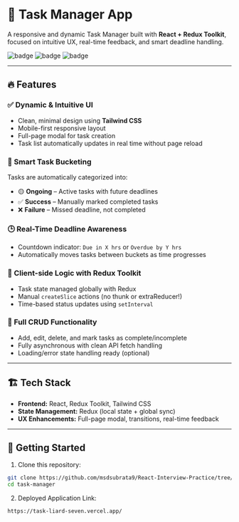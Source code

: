 # 📝 Task Manager App

A responsive and dynamic Task Manager built with **React + Redux Toolkit**, focused on intuitive UX, real-time feedback, and smart deadline handling.

![badge](https://img.shields.io/badge/Built%20With-React%20%2B%20Redux-blue)
![badge](https://img.shields.io/badge/Status-Completed-success)
![badge](https://img.shields.io/badge/Responsive-Mobile%20%26%20Desktop-lightgrey)

---

## 🔥 Features

### ✅ Dynamic & Intuitive UI

- Clean, minimal design using **Tailwind CSS**
- Mobile-first responsive layout
- Full-page modal for task creation
- Task list automatically updates in real time without page reload

### 📂 Smart Task Bucketing

Tasks are automatically categorized into:

- 🟡 **Ongoing** – Active tasks with future deadlines
- ✅ **Success** – Manually marked completed tasks
- ❌ **Failure** – Missed deadline, not completed

### 🕒 Real-Time Deadline Awareness

- Countdown indicator: `Due in X hrs` or `Overdue by Y hrs`
- Automatically moves tasks between buckets as time progresses

### 🧠 Client-side Logic with Redux Toolkit

- Task state managed globally with Redux
- Manual `createSlice` actions (no thunk or extraReducer!)
- Time-based status updates using `setInterval`

### 🔄 Full CRUD Functionality

- Add, edit, delete, and mark tasks as complete/incomplete
- Fully asynchronous with clean API fetch handling
- Loading/error state handling ready (optional)

---

## 🏗️ Tech Stack

- **Frontend:** React, Redux Toolkit, Tailwind CSS
- **State Management:** Redux (local state + global sync)
- **UX Enhancements:** Full-page modal, transitions, real-time feedback

---

## 🚀 Getting Started

1. Clone this repository:

```bash
git clone https://github.com/msdsubrata9/React-Interview-Practice/tree/main/task-management
cd task-manager
```

2. Deployed Application Link:

```bash
https://task-liard-seven.vercel.app/
```
